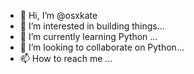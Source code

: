 - 👋 Hi, I’m @osxkate
- 👀 I’m interested in building things...
- 🌱 I’m currently learning Python ...
- 💞️ I’m looking to collaborate on Python...
- 📫 How to reach me ...

<!---
osxkate/osxkate is a ✨ special ✨ repository because its `README.md` (this file) appears on your GitHub profile.
You can click the Preview link to take a look at your changes.
--->
